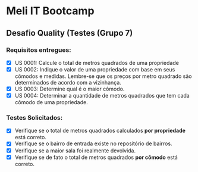 # Meli IT Bootcamp

## Desafio Quality (Testes (Grupo 7)


### Requisitos entregues:

- [x] US 0001: Calcule o total de metros quadrados de uma propriedade
- [x] US 0002: Indique o valor de uma propriedade com base em seus cômodos e medidas. Lembre-se que os preços por metro quadrado são determinados de acordo com a vizinhança.
- [x] US 0003: Determine qual é o maior cômodo.
- [x] US 0004: Determinar a quantidade de metros quadrados que tem cada cômodo de uma propriedade.

### Testes Solicitados:
- [x] Verifique se o total de metros quadrados calculados **por propriedade** está correto.
- [x] Verifique se o bairro de entrada existe no repositório de bairros.
- [x] Verifique se a maior sala foi realmente devolvida.
- [x] Verifique se de fato o total de metros quadrados **por cômodo** está correto.
